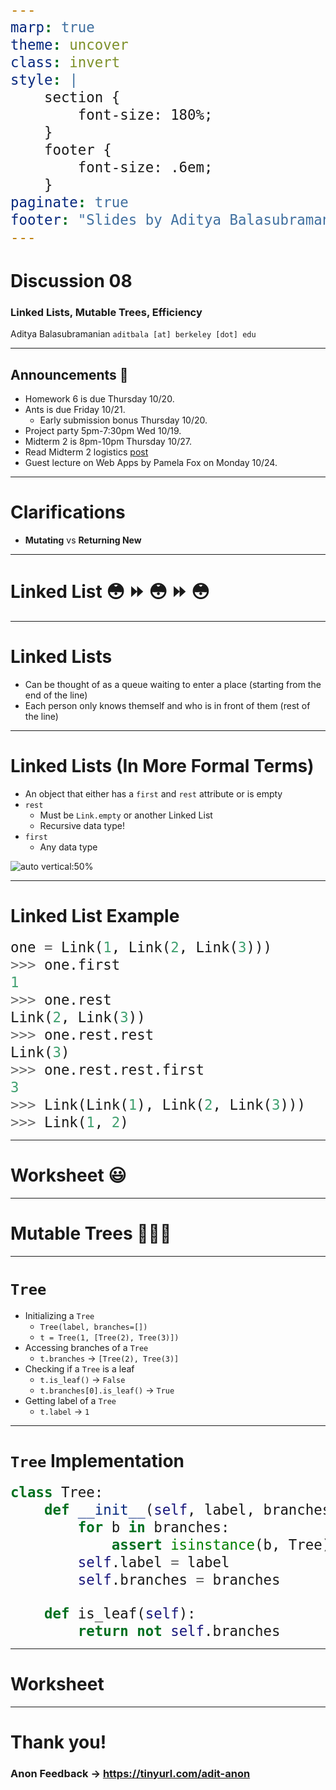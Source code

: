 ```yaml
---
marp: true
theme: uncover
class: invert
style: |
    section {
        font-size: 180%;
    }
    footer {
        font-size: .6em;
    }
paginate: true
footer: "Slides by Aditya Balasubramanian"
---
```


<!-- 
_paginate: false
_footer: Slides available at [`teaching.aditbala.com`](https://teaching.aditbala.com)
_class: invert
-->

# <!--fit--> Discussion 08

### Linked Lists, Mutable Trees, Efficiency

Aditya Balasubramanian
`aditbala [at] berkeley [dot] edu`

---

<!-- 
_class: invert
_footer: 10/13
_backgroundColor: #2222
-->

## Announcements :mega:

- Homework 6 is due Thursday 10/20.
- Ants is due Friday 10/21.
    - Early submission bonus Thursday 10/20.
- Project party 5pm-7:30pm Wed 10/19.
- Midterm 2 is 8pm-10pm Thursday 10/27.
- Read Midterm 2 logistics [post](https://edstem.org/us/courses/25379/discussion/1983557)
- Guest lecture on Web Apps by Pamela Fox on Monday 10/24.

---
# Clarifications

- **Mutating** vs **Returning New**

---


# <!-- fit --> Linked List :flushed: :fast_forward: :flushed: :fast_forward: :flushed:

---

# Linked Lists

- Can be thought of as a queue waiting to enter a place (starting from the end of the line)
- Each person only knows themself and who is in front of them (rest of the line)

---

# Linked Lists (In More Formal Terms)

* An object that either has a `first` and `rest` attribute or is empty
* `rest`
    - Must be `Link.empty` or another Linked List
    - Recursive data type!
* `first`
    - Any data type

![auto vertical:50%](https://i.imgur.com/c0tLN7C.png)
   
---

<style scoped>
  pre > code {
    font-size: 145%;
  }
</style>

# Linked List Example

```python
one = Link(1, Link(2, Link(3)))
>>> one.first
1
>>> one.rest
Link(2, Link(3))
>>> one.rest.rest
Link(3)
>>> one.rest.rest.first
3
>>> Link(Link(1), Link(2, Link(3)))
>>> Link(1, 2)

```

---
# Worksheet :smiley:

---

# <!-- fit --> Mutable Trees :deciduous_tree::deciduous_tree::deciduous_tree:

---

# `Tree`

* Initializing a `Tree`
    -  `Tree(label, branches=[])`
    - `t = Tree(1, [Tree(2), Tree(3)])`
* Accessing branches of a `Tree`
    - `t.branches` -> `[Tree(2), Tree(3)]`
* Checking if a `Tree` is a leaf
    - `t.is_leaf()` -> `False`
    - `t.branches[0].is_leaf()` -> `True`
* Getting label of a `Tree`
    - `t.label` -> `1`

---

<style scoped>
  pre > code {
    font-size: 160%;
  }
</style>

# `Tree` Implementation

```python
class Tree:
    def __init__(self, label, branches=[]):
        for b in branches:
            assert isinstance(b, Tree)
        self.label = label
        self.branches = branches

    def is_leaf(self):
        return not self.branches
```

---

# Worksheet

------ 

# Thank you!

### Anon Feedback -> https://tinyurl.com/adit-anon

